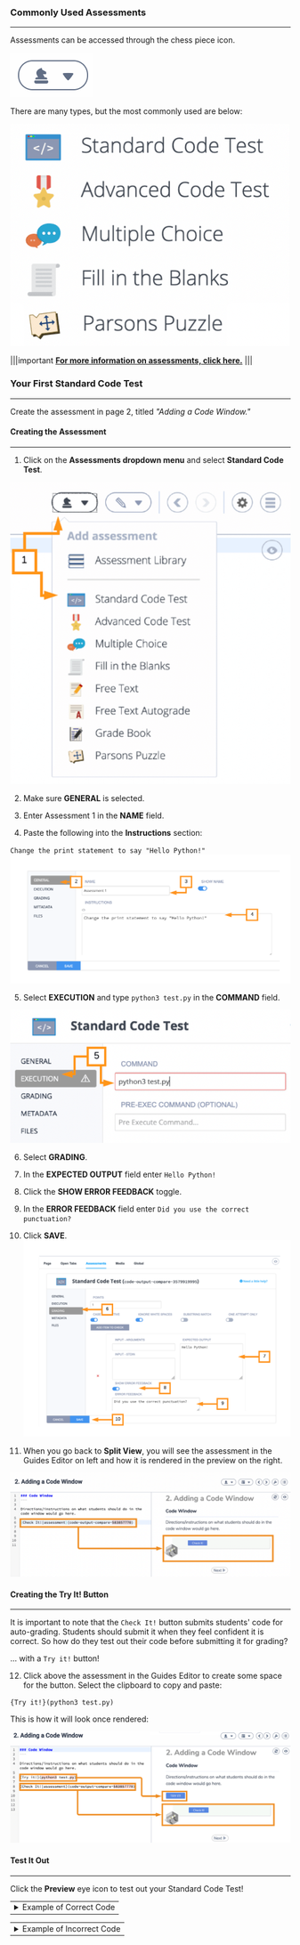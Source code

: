 ### Commonly Used Assessments
---
Assessments can be accessed through the chess piece icon. 

![Assessment icon](.guides/img/chesspiece.png)

There are many types, but the most commonly used are below:

![Common assessment types](.guides/img/commonassessments.png)

|||important
[**For more information on assessments, click here.**](https://docs.codio.com/instructors/authoring/assessments/add-assessment.html#add-assessment)
|||

### Your First Standard Code Test
---
Create the assessment in page 2, titled *"Adding a Code Window."*

#### Creating the Assessment
---
1. Click on the **Assessments dropdown menu** and select **Standard Code Test**.

![Assessment dropdown to standard code test](.guides/img/assessmentlibrarystandardcode.png)

2. Make sure **GENERAL** is selected.

3. Enter Assessment 1 in the **NAME** field.

4. Paste the following into the **Instructions** section:

`Change the print statement to say "Hello Python!"`
![Standard code test_General](.guides/img/generalAssessment.png)

5. Select **EXECUTION** and type `python3 test.py` in the **COMMAND** field.

![Standard code test_Execution](.guides/img/standardcodeexecution.png)

6. Select **GRADING**.

7. In the **EXPECTED OUTPUT** field enter `Hello Python!` 

8. Click the **SHOW ERROR FEEDBACK** toggle.

9. In the **ERROR FEEDBACK** field enter `Did you use the correct punctuation?` 

10. Click **SAVE**.
![Standard code test_Grading](.guides/img/gradingAssessment.png)

11. When you go back to **Split View**, you will see the assessment in the Guides Editor on left and how it is rendered in the preview on the right.

![Rendered standard code test](.guides/img/renderedcodetest.png)

#### Creating the Try It! Button
---
It is important to note that the `Check It!` button submits students' code for auto-grading. Students should submit it when they feel confident it is correct. So how do they test out their code before submitting it for grading?

... with a `Try it!` button!

12. Click above the assessment in the Guides Editor to create some space for the button. Select the clipboard to copy and paste:

```
{Try it!}(python3 test.py)
```

This is how it will look once rendered:

![Rendered try it button and standard code test](.guides/img/buttonrender.png)

#### Test It Out
---
Click the **Preview** eye icon to test out your Standard Code Test!

<table><tbody ><tr><td><details><summary>
Example of Correct Code
</summary><hr>
	
![Correct code example](.guides/img/correctcode.png)
	
The `Try it!` button shows the output of the program and the `Check it` button shows that the code passed the auto-grader.
</details></td></tr></tbody>
</table>

<table><tbody ><tr><td><details><summary>
Example of Incorrect Code
</summary><hr>

![Incorrect code example](.guides/img/incorrectcode.png)
	
The `Try it!` Button shows there was a syntax error in the program and the `Check it` button shows that the program failed the auto-grader.
	
</details></td></tr></tbody>
</table>
